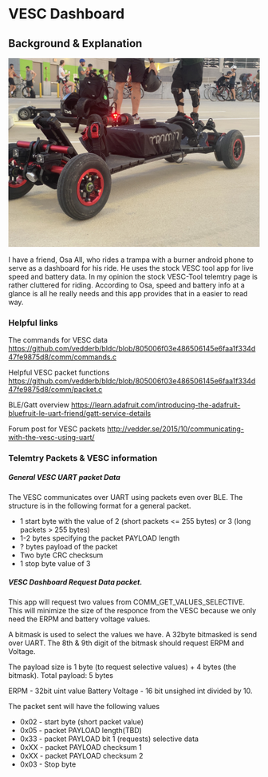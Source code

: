 # VESC Dashboard

## Background & Explanation

![Trampa view](https://github.com/PeterChu3/BLEVESCDisplay/blob/master/Docs/Images/OsaTrampa.jpg?raw=true)

I have a friend, Osa All, who rides a trampa with a burner android phone to serve as a dashboard for his ride. He uses the stock VESC tool app for live speed and battery data. In my opinion the stock VESC-Tool telemtry page is rather cluttered for riding. According to Osa, speed and battery info at a glance is all he really needs and this app provides that in a easier to read way.

### Helpful links

The commands for VESC data
https://github.com/vedderb/bldc/blob/805006f03e486506145e6faa1f334d47fe9875d8/comm/commands.c

Helpful VESC packet functions
https://github.com/vedderb/bldc/blob/805006f03e486506145e6faa1f334d47fe9875d8/comm/packet.c

BLE/Gatt overview
https://learn.adafruit.com/introducing-the-adafruit-bluefruit-le-uart-friend/gatt-service-details

Forum post for VESC packets
http://vedder.se/2015/10/communicating-with-the-vesc-using-uart/

### Telemtry Packets & VESC information

##### General VESC UART packet Data

The VESC communicates over UART using packets even over BLE. The structure is in the following format for a general packet.

- 1 start byte with the value of 2 (short packets <= 255 bytes) or 3 (long packets > 255 bytes)
- 1-2 bytes specifying the packet PAYLOAD length
- ? bytes payload of the packet
- Two byte CRC checksum
- 1 stop byte value of 3

##### VESC Dashboard Request Data packet.

This app will request two values from COMM_GET_VALUES_SELECTIVE. This will minimize the size of the responce from the VESC because we only need the ERPM and battery voltage values.

A bitmask is used to select the values we have. A 32byte bitmasked is send over UART. The 8th & 9th digit of the bitmask should request ERPM and Voltage.

The payload size is 1 byte (to request selective values) + 4 bytes (the bitmask). Total payload: 5 bytes

ERPM - 32bit uint value
Battery Voltage - 16 bit unsighed int divided by 10.

The packet sent will have the following values

- 0x02 - start byte (short packet value)
- 0x05 - packet PAYLOAD length(TBD)
- 0x33 - packet PAYLOAD bit 1 (requests) selective data
- 0xXX - packet PAYLOAD checksum 1
- 0xXX - packet PAYLOAD checksum 2
- 0x03 - Stop byte
